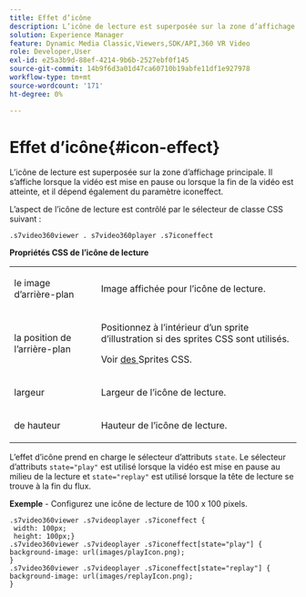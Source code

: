 ```yaml
---
title: Effet d’icône
description: L’icône de lecture est superposée sur la zone d’affichage principale. Il s’affiche lorsque la vidéo est mise en pause ou lorsque la fin de la vidéo est atteinte, et il dépend également du paramètre iconeffect.
solution: Experience Manager
feature: Dynamic Media Classic,Viewers,SDK/API,360 VR Video
role: Developer,User
exl-id: e25a3b9d-88ef-4214-9b6b-2527ebf0f145
source-git-commit: 14b9f6d3a01d47ca60710b19abfe11df1e927978
workflow-type: tm+mt
source-wordcount: '171'
ht-degree: 0%

---
```


# Effet d’icône{#icon-effect}

L’icône de lecture est superposée sur la zone d’affichage principale. Il s’affiche lorsque la vidéo est mise en pause ou lorsque la fin de la vidéo est atteinte, et il dépend également du paramètre iconeffect.

<!--<a id="section_061E550C1C1D4DB2BD663A898895B38C"></a>-->

L’aspect de l’icône de lecture est contrôlé par le sélecteur de classe CSS suivant :

```
.s7video360viewer . s7video360player .s7iconeffect
```

**Propriétés CSS de l’icône de lecture**

<table id="table_C48C56E696304C9BAFEE71BA9EA9A174"> 
 <tbody> 
  <tr> 
   <td colname="col1"> <p> <span class="codeph"> le </span> image d’arrière-plan </p> </td> 
   <td colname="col2"> <p> Image affichée pour l’icône de lecture. </p> </td> 
  </tr> 
  <tr> 
   <td colname="col1"> <p> <span class="codeph"> la position de l’arrière-plan </span> </p> </td> 
   <td colname="col2"> <p> Positionnez à l’intérieur d’un sprite d’illustration si des sprites CSS sont utilisés. </p> <p>Voir <a href="../../../c-html5-aem-asset-viewers/c-html5-aem-video360/c-html5-aem-video360-customizingviewer/c-html5-aem-video360-customizingviewer.md#section-9b6d8d601cb441d08214dada7bb4eddc" format="dita" scope="local"> des </a> Sprites CSS. </p> </td> 
  </tr> 
  <tr> 
   <td colname="col1"> <p> <span class="codeph"> largeur </span> </p> </td> 
   <td colname="col2"> <p> Largeur de l’icône de lecture. </p> </td> 
  </tr> 
  <tr> 
   <td colname="col1"> <p> <span class="codeph"> de hauteur </span> </p> </td> 
   <td colname="col2"> <p>Hauteur de l’icône de lecture. </p> </td> 
  </tr> 
 </tbody> 
</table>

L’effet d’icône prend en charge le sélecteur d’attributs `state`. Le sélecteur d’attributs `state="play"` est utilisé lorsque la vidéo est mise en pause au milieu de la lecture et `state="replay"` est utilisé lorsque la tête de lecture se trouve à la fin du flux.

**Exemple** - Configurez une icône de lecture de 100 x 100 pixels.

```
.s7video360viewer .s7videoplayer .s7iconeffect { 
 width: 100px; 
 height: 100px;} 
.s7video360viewer .s7videoplayer .s7iconeffect[state="play"] { 
background-image: url(images/playIcon.png); 
} 
.s7video360viewer .s7videoplayer .s7iconeffect[state="replay"] { 
background-image: url(images/replayIcon.png); 
}
```
